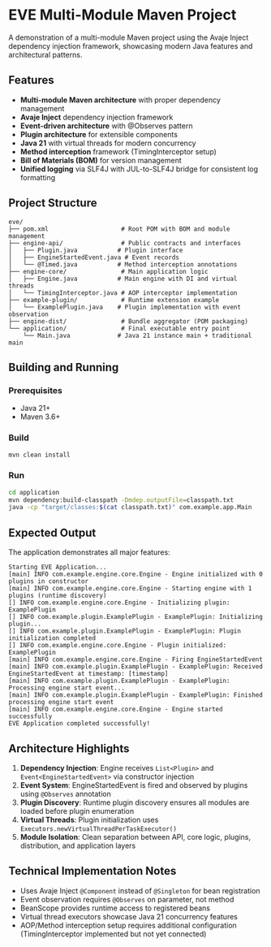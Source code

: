 # EVE Multi-Module Maven Project

A demonstration of a multi-module Maven project using the Avaje Inject dependency injection framework, showcasing modern Java features and architectural patterns.

## Features

- **Multi-module Maven architecture** with proper dependency management
- **Avaje Inject** dependency injection framework
- **Event-driven architecture** with @Observes pattern  
- **Plugin architecture** for extensible components
- **Java 21** with virtual threads for modern concurrency
- **Method interception** framework (TimingInterceptor setup)
- **Bill of Materials (BOM)** for version management
- **Unified logging** via SLF4J with JUL-to-SLF4J bridge for consistent log formatting

## Project Structure

```
eve/
├── pom.xml                    # Root POM with BOM and module management
├── engine-api/                # Public contracts and interfaces
│   ├── Plugin.java           # Plugin interface
│   ├── EngineStartedEvent.java # Event records
│   └── @Timed.java           # Method interception annotations
├── engine-core/               # Main application logic
│   ├── Engine.java           # Main engine with DI and virtual threads
│   └── TimingInterceptor.java # AOP interceptor implementation
├── example-plugin/            # Runtime extension example
│   └── ExamplePlugin.java    # Plugin implementation with event observation
├── engine-dist/               # Bundle aggregator (POM packaging)
└── application/               # Final executable entry point
    └── Main.java             # Java 21 instance main + traditional main
```

## Building and Running

### Prerequisites
- Java 21+
- Maven 3.6+

### Build
```bash
mvn clean install
```

### Run
```bash
cd application
mvn dependency:build-classpath -Dmdep.outputFile=classpath.txt
java -cp "target/classes:$(cat classpath.txt)" com.example.app.Main
```

## Expected Output

The application demonstrates all major features:

```
Starting EVE Application...
[main] INFO com.example.engine.core.Engine - Engine initialized with 0 plugins in constructor
[main] INFO com.example.engine.core.Engine - Starting engine with 1 plugins (runtime discovery)
[] INFO com.example.engine.core.Engine - Initializing plugin: ExamplePlugin
[] INFO com.example.plugin.ExamplePlugin - ExamplePlugin: Initializing plugin...
[] INFO com.example.plugin.ExamplePlugin - ExamplePlugin: Plugin initialization completed
[] INFO com.example.engine.core.Engine - Plugin initialized: ExamplePlugin
[main] INFO com.example.engine.core.Engine - Firing EngineStartedEvent
[main] INFO com.example.plugin.ExamplePlugin - ExamplePlugin: Received EngineStartedEvent at timestamp: [timestamp]
[main] INFO com.example.plugin.ExamplePlugin - ExamplePlugin: Processing engine start event...
[main] INFO com.example.plugin.ExamplePlugin - ExamplePlugin: Finished processing engine start event
[main] INFO com.example.engine.core.Engine - Engine started successfully
EVE Application completed successfully!
```

## Architecture Highlights

1. **Dependency Injection**: Engine receives `List<Plugin>` and `Event<EngineStartedEvent>` via constructor injection
2. **Event System**: EngineStartedEvent is fired and observed by plugins using `@Observes` annotation
3. **Plugin Discovery**: Runtime plugin discovery ensures all modules are loaded before plugin enumeration
4. **Virtual Threads**: Plugin initialization uses `Executors.newVirtualThreadPerTaskExecutor()` 
5. **Module Isolation**: Clean separation between API, core logic, plugins, distribution, and application layers

## Technical Implementation Notes

- Uses Avaje Inject `@Component` instead of `@Singleton` for bean registration
- Event observation requires `@Observes` on parameter, not method
- BeanScope provides runtime access to registered beans
- Virtual thread executors showcase Java 21 concurrency features
- AOP/Method interception setup requires additional configuration (TimingInterceptor implemented but not yet connected)
